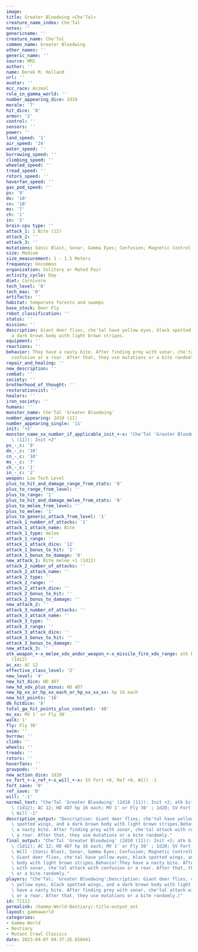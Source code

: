 ```yaml
---
image: 
title: Greater Bloodwing «Che'Tal»
creature_name_index: Che'Tal
notes: ''
genericname: ''
creature_name: Che'Tal
common_name: Greater Bloodwing
other_names: ''
generic_name: ''
source: MM2
author: ''
name: Derek M. Holland
url: ''
avatar: ''
mcc_race: Animal
role_in_gamma_world: ''
number_appearing_dice: 2d10
morale: '7'
hit_dice: '8'
armor: '2'
control: ''
sensors: ''
power: ''
land_speed: '1'
air_speed: '24'
water_speed: ''
burrowing_speed: ''
climbing_speed: ''
wheeled_speed: ''
tread_speed: ''
rotors_speed: ''
hoverfan_speed: ''
gav_pod_speed: ''
ps: '9'
dx: '10'
cn: '10'
ms: '7'
ch: '1'
in: '2'
brain-cpu type: ''
attack_1: 1 Bite (12)
attack_2: ''
attack_3: ''
mutations: Sonic Blast, Sonar, Gamma Eyes; Confusion; Magnetic Control
size: Medium
size_measurement: 1 - 1.5 Meters
frequency: Uncommon
organization: Solitary or Mated Pair
activity_cycle: Day
diet: Carnivore
tech_level: '0'
tech_max: '0'
artifacts: ''
habitat: temperate forests and swamps
base_stock: Deer Fly
robot_classification: ''
status: ''
mission: ''
description: Giant deer flies, che'tal have yellow eyes, black spotted wings, and
  a dark brown body with light brown stripes.
equipment: ''
reactions: ''
behavior: They have a nasty bite. After finding prey with sonar, che'tal attack with
  confusion or a roar. After that, they use mutations or a bite randomly.
repair_and_healing: ''
new_description: ''
combat: ''
society: ''
brotherhood_of_thought: ''
restorationsist: ''
healers: ''
iron_society: ''
humans: ''
monster_name: Che'Tal 'Greater Bloodwing'
number_appearing: 2d10 (11)
number_appearing_single: '11'
init: '+2'
monster_name_xx_number_if_applicable_init_+-x: "Che'Tal 'Greater Bloodwing' (2d10\
  \ (11)): Init +2"
ps_-_c: '9'
dx_-_c: '10'
cn_-_c: '10'
ms_-_c: '7'
ch_-_c: '1'
in_-_c: '2'
weapon: Low Tech Level
plus_to_hit_and_damage_range_from_stats: '0'
plus_to_range_from_level: ''
plus_to_range: '1'
plus_to_hit_and_damage_melee_from_stats: '0'
plus_to_melee_from_level: ''
plus_to_melee: '1'
plus_to_generic_attack_from_level: '1'
attack_1_number_of_attacks: '1'
attack_1_attack_name: Bite
attack_1_type: melee
attack_1_range: ''
attack_1_attack_dice: '12'
attack_1_bonus_to_hit: '1'
attack_1_bonus_to_damage: '0'
new_attack_1: Bite melee +1 (1d12)
attack_2_number_of_attacks: ''
attack_2_attack_name: ''
attack_2_type: ''
attack_2_range: ''
attack_2_attack_dice: ''
attack_2_bonus_to_hit: ''
attack_2_bonus_to_damage: ''
new_attack_2: ''
attack_3_number_of_attacks: ''
attack_3_attack_name: ''
attack_3_type: ''
attack_3_range: ''
attack_3_attack_dice: ''
attack_3_bonus_to_hit: ''
attack_3_bonus_to_damage: ''
new_attack_3: ''
atk_weapon_+-x_melee_xdx_andor_weapon_+-x_missile_fire_xdx_range: atk bite melee +1
  (1d12)
ac_xx: AC 12
effective_class_level: '2'
new_level: '4'
new_hit_dice: HD 4D7
new_hd_xdx_plus_minus: HD 4D7
new_hp_xx_or_hp_xx_each_or_hp_xx_xx_xx: hp 16 each
new_hit_points: '16'
d6_hitdice: '8'
total_gw_hit_points_plus_constant: '48'
mv_xx: MV 1' or Fly 30'
walk: 1'
fly: Fly 30'
swim: ''
burrow: ''
climb: ''
wheels: ''
treads: ''
rotors: ''
hoverfans: ''
gravpods: ''
new_action_dice: 1d20
sv_fort_+-x_ref_+-x_will_+-x: SV Fort +0, Ref +0, Will -1
fort_save: '0'
ref_save: '0'
will: '-1'
normal_text: "Che'Tal 'Greater Bloodwing' (2d10 (11)): Init +2; atk bite melee +1\
  \ (1d12); AC 12; HD 4D7 hp 16 each; MV 1' or Fly 30' ; 1d20; SV Fort +0, Ref +0,\
  \ Will -1"
description_output: "Description: Giant deer flies, che'tal have yellow eyes, black\
  \ spotted wings, and a dark brown body with light brown stripes.Behavior:They have\
  \ a nasty bite. After finding prey with sonar, che'tal attack with confusion or\
  \ a roar. After that, they use mutations or a bite randomly."
final_output: "Che'Tal 'Greater Bloodwing' (2d10 (11)): Init +2; atk bite melee +1\
  \ (1d12); AC 12; HD 4D7 hp 16 each; MV 1' or Fly 30' ; 1d20; SV Fort +0, Ref +0,\
  \ Will -1Sonic Blast, Sonar, Gamma Eyes; Confusion; Magnetic ControlDescription:\
  \ Giant deer flies, che'tal have yellow eyes, black spotted wings, and a dark brown\
  \ body with light brown stripes.Behavior:They have a nasty bite. After finding prey\
  \ with sonar, che'tal attack with confusion or a roar. After that, they use mutations\
  \ or a bite randomly."
players: "Che'Tal; 'Greater Bloodwing';Description: Giant deer flies, che'tal have\
  \ yellow eyes, black spotted wings, and a dark brown body with light brown stripes.Behavior:They\
  \ have a nasty bite. After finding prey with sonar, che'tal attack with confusion\
  \ or a roar. After that, they use mutations or a bite randomly.|"
id: 71112
permalink: /Gamma-World-Bestiary/:title:output_ext
layout: gammaworld
categories:
- Gamma World
- Bestiary
- Mutant Crawl Classics
date: 2023-04-07 08:37:35.650441
---
```

